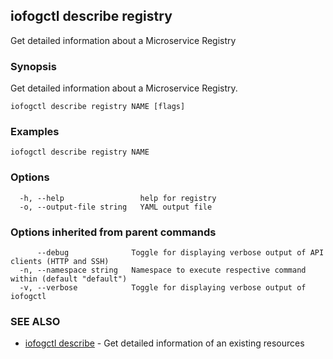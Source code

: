 ## iofogctl describe registry

Get detailed information about a  Microservice Registry

### Synopsis

Get detailed information about a Microservice Registry.

```
iofogctl describe registry NAME [flags]
```

### Examples

```
iofogctl describe registry NAME
```

### Options

```
  -h, --help                 help for registry
  -o, --output-file string   YAML output file
```

### Options inherited from parent commands

```
      --debug              Toggle for displaying verbose output of API clients (HTTP and SSH)
  -n, --namespace string   Namespace to execute respective command within (default "default")
  -v, --verbose            Toggle for displaying verbose output of iofogctl
```

### SEE ALSO

* [iofogctl describe](iofogctl_describe.md)	 - Get detailed information of an existing resources


